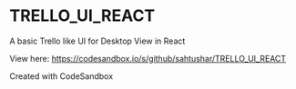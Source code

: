 # TRELLO_UI_REACT
A basic Trello like UI for Desktop View in React

View here:
https://codesandbox.io/s/github/sahtushar/TRELLO_UI_REACT

Created with CodeSandbox
